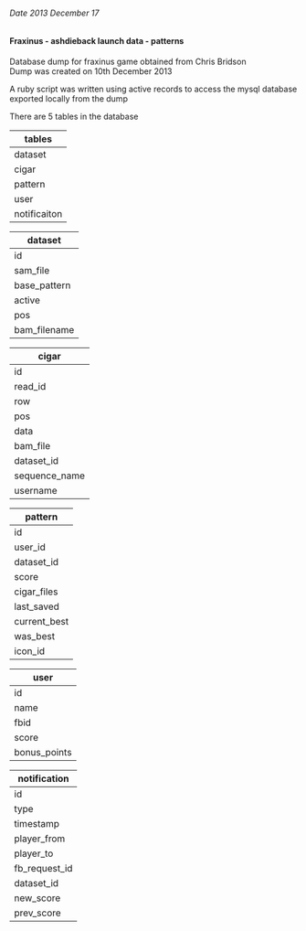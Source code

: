 ###### Date 2013 December 17
#### Fraxinus - ashdieback launch data - patterns 

Database dump for fraxinus game obtained from Chris Bridson  
Dump was created on 10th December 2013

A ruby script was written using active records to access the mysql database exported locally from the dump

There are 5 tables in the database

|tables
|------
|dataset
|cigar
|pattern
|user
|notificaiton


|dataset
|------
| id
| sam_file
| base_pattern
| active
| pos
| bam_filename


|cigar
|------
| id
| read_id
| row
| pos
| data
| bam_file
| dataset_id
| sequence_name
| username

|pattern
|------
|id
|user_id
|dataset_id
|score
|cigar_files
|last_saved
|current_best
|was_best
|icon_id


|user
|------
|id
|name
|fbid
|score
|bonus_points
  
|notification
|------
|id
|type
|timestamp
|player_from
|player_to
|fb_request_id
|dataset_id
|new_score
|prev_score


